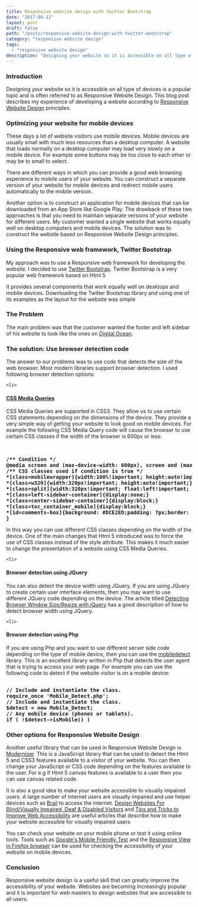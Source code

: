 ```yaml
---
title: Responsive website design with Twitter Bootstrap
date: "2017-04-11"
layout: post
draft: false
path: "/posts/responsive-website-design-with-twitter-bootstrap"
category: "responsive website design"
tags:
  - "responsive website design"
description: "Designing your website so it is accessible on all type of devices is a popular topic and is often referred to as Responsive Website Design. This blog post describes my experience of developing a website according to <a title="Responsive Website Design" href="http://en.wikipedia.org/wiki/Responsive_web_design">Responsive Website Design</a> principles."
---
```


### Introduction

Designing your website so it is accessible on all type of devices is a popular topic and is often referred to as Responsive Website Design. This blog post describes my experience of developing a website according to <a title="Responsive Website Design" href="http://en.wikipedia.org/wiki/Responsive_web_design">Responsive Website Design</a> principles.

### Optimizing your website for mobile devices

These days a lot of website visitors use mobile devices. Mobile devices are usually small with much less resources than a desktop computer. A website that loads normally on a desktop computer may load very slowly on a mobile device. For example some buttons may be too close to each other or may be to small to select.

There are different ways in which you can provide a good web browsing experience to mobile users of your website. You can construct a separate version of your website for mobile devices and redirect mobile users automatically to the mobile version.

Another option is to construct an application for mobile devices that can be downloaded from an App Store like Google Play. The drawback of these two approaches is that you need to maintain separate versions of your website for different users. My customer wanted a single website that works equally well on desktop computers and mobile devices. The solution was to construct the website based on Responsive Website Design principles.

### Using the Responsive web framework, Twitter Bootstrap

My approach was to use a Responsive web framework for developing the website. I decided to use <a title="Twitter Bootstrap" href="https://getbootstrap.com/">Twitter Bootstrap</a>. Twitter Bootstrap is a very popular web framework based on Html 5

It provides several components that work equally well on desktops and mobile devices. Downloading the Twitter Bootstrap library and using one of its examples as the layout for the website was simple

### The Problem

The main problem was that the customer wanted the footer and left sidebar of his website to look like the ones on <a title="Digital Ocean" href="https://www.digitalocean.com/">Digital Ocean</a>.

### The solution: Use browser detection code

The answer to our problems was to use code that detects the size of the web browser. Most modern libraries support browser detection. I used following browser detection options:



	<li>
#### <a title="CSS Media Queries" href="http://www.w3schools.com/cssref/css3_pr_mediaquery.asp">CSS Media Queries</a>

CSS Media Queries are supported in CSS3. They allow us to use certain CSS statements depending on the dimensions of the device. They provide a very simple way of getting your website to look good on mobile devices. For example the following CSS Media Query code will cause the browser to use certain CSS classes if the width of the browser is 600px or less:

<pre><b>

/** Condition */
@media screen and (max-device-width: 600px), screen and (max-width: 600px) {
/** CSS classes used if condition is true */
*[class=mobilewrapper]{width:100%!important; height:auto!important;}
*[class=w320]{width:320px!important; height:auto!important;}
*[class=split]{width:320px!important; float:left!important; display:block !important;}	
*[class=left-sidebar-container]{display:none;}
*[class=center-sidebar-container]{display:block;}
*[class=toc_container_mobile]{display:block;}
*[id=comments-box]{background: #DCE2ED;padding: 7px;border: #ACB1BA solid 1px;margin-right: 0%;width:100%;}
}</b></pre>

In this way you can use different CSS classes depending on the width of the device. One of the main changes that Html 5 introduced was to force the use of CSS classes instead of the style attribute. This makes it much easier to change the presentation of a website using CSS Media Queries.</li>

	<li>
#### Browser detection using JQuery

You can also detect the device width using JQuery. If you are using JQuery to create certain user interface elements, then you may want to use different JQuery code depending on the device. The article titled <a title="Detecting Browser Window Size/Resize with jQuery" href="http://www.sweet-web-design.com/wordpress/detecting-browser-window-size-resize-with-jquery/1614/">Detecting Browser Window Size/Resize with jQuery</a> has a good description of how to detect browser width using JQuery.</li>

	<li>
#### Browser detection using Php

If you are using Php and you want to use different server side code depending on the type of mobile device, then you can use the <a title="mobiledetect" href="http://mobiledetect.net/">mobiledetect</a> library. This is an excellent library written in Php that detects the user agent that is trying to access your web page. For example you can use the following code to detect if the website visitor is on a mobile device:

<pre><b>
// Include and instantiate the class.
require_once 'Mobile_Detect.php';
// Include and instantiate the class.
$detect = new Mobile_Detect;
// Any mobile device (phones or tablets).
if ( !$detect->isMobile() )</b></pre>

</li>



### Other options for Responsive Website Design

Another useful library that can be used in Responsive Website Design is <a title="Modernizr" href="http://en.wikipedia.org/wiki/Modernizr">Modernizer</a>. This is a JavaScript library that can be used to detect the Html 5 and CSS3 features available to a visitor of your website. You can then change your JavaScript or CSS code depending on the features available to the user. For e.g if Html 5 canvas features is available to a user then you can use canvas related code.

It is also a good idea to make your website accessible to visually impaired users. A large number of internet users are visually impaired and use helper devices such as <a title="Brail" href="http://en.wikipedia.org/wiki/Braille">Brail</a> to access the internet. <a title="Design Websites For Blind/Visually Impaired, Deaf & Disabled Visitors" href="http://www.hobo-web.co.uk/design-website-for-blind/">Design Websites For Blind/Visually Impaired, Deaf & Disabled Visitors</a> and <a title="Tips and Tricks to Improve Web Accessibility" href="http://www.afb.org/info/accessibility/creating-accessible-websites/tips-and-tricks/235">Tips and Tricks to Improve Web Accessibility</a> are useful articles that describe how to make your website accessible for visually impaired users

You can check your website on your mobile phone or test it using online tools. Tools such as <a title="Google's Mobile Friendly Test" href="https://www.google.com/webmasters/tools/mobile-friendly/">Google's Mobile Friendly Test</a> and the <a title="Responsive View in Firefox browser" href="https://developer.mozilla.org/en/docs/Tools/Responsive_Design_View">Responsive View in Firefox browser</a> can be used for checking the accessibility of your website on mobile devices.

### Conclusion

Responsive website design is a useful skill that can greatly improve the accessibility of your website. Websites are becoming increasingly popular and it is important for web masters to design websites that are accessible to all users.